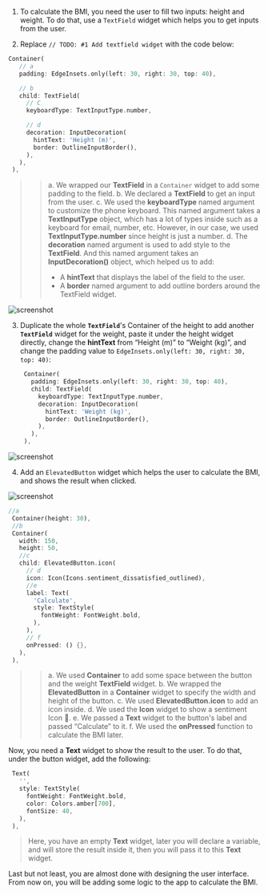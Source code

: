 1. To calculate the BMI, you need the user to fill two inputs: height and weight. To do that, use a `TextField` widget which helps you to get inputs from the user.
   >
2. Replace `// TODO: #1 Add textfield widget` with the code below:

```dart
Container(
   // a
   padding: EdgeInsets.only(left: 30, right: 30, top: 40),

   // b
   child: TextField(
     // C
     keyboardType: TextInputType.number,

     // d
     decoration: InputDecoration(
       hintText: 'Height (m)',
       border: OutlineInputBorder(),
     ),
   ),
 ),
```

> > a. We wrapped our **TextField** in a `Container` widget to add some padding to the field.
> > b. We declared a **TextField** to get an input from the user.
> > c. We used the **keyboardType** named argument to customize the phone keyboard. This named argument takes a **TextInputType** object, which has a lot of types inside such as a keyboard for email, number, etc. However, in our case, we used **TextInputType.number** since height is just a number.
> > d. The **decoration** named argument is used to add style to the **TextField**. And this named argument takes an **InputDecoration()** object, which helped us to add:
> >
> > - A **hintText** that displays the label of the field to the user.
> > - A **border** named argument to add outline borders around the TextField widget.

![screenshot](https://lh4.googleusercontent.com/IqAMi0YPcMLR40Rf3YMa3Wqw1Me5qre8kqDoxgCBdaVVBZcawtLFJK0qtQpvB9hiiHpyYVlM3tk11VEUoLqwdE-eew3BpR928Zrdh5yn5mcd4f4nvTPuFmYq6eDcommu8AEf0UhK)

3. Duplicate the whole **`TextField`**'s Container of the height to add another **`TextField`** widget for the weight, paste it under the height widget directly, change the **hintText** from “Height (m)” to “Weight (kg)”, and change the padding value to `EdgeInsets.only(left: 30, right: 30, top: 40)`:
   > >
   ```dart
    Container(
      padding: EdgeInsets.only(left: 30, right: 30, top: 40),
      child: TextField(
        keyboardType: TextInputType.number,
        decoration: InputDecoration(
          hintText: 'Weight (kg)',
          border: OutlineInputBorder(),
        ),
      ),
    ),
   ```

![screenshot](https://lh3.googleusercontent.com/SCprXCFro6__WInErJh-PCg89sWWRD6aMcN__E5RT2x0UjtizqIDLAW0YdpuElRtw9OqRLTm8MOf6lHiyBYVPDyEKJDthWxiDMEmhJH3mE9kWqT2fsPMWbBVh2ZiYGla_74jS_rM)

4. Add an `ElevatedButton` widget which helps the user to calculate the BMI, and shows the result when clicked.

![screenshot](https://lh6.googleusercontent.com/NXDIlsTSPCljcGZA0MIegbcxMrjQ2Fq8hx3DEdx2R9oVlcKypqtMIVvSTDvV_krwG7z2Vwy9f_vqmTDRDl7RiXClwYeMjX1QlsF6zvbFRgmxTqAx8fnQV8Sw3Wh6Ud8sXBvWDyuU)

```dart
//a
 Container(height: 30),
 //b
 Container(
   width: 150,
   height: 50,
   //c
   child: ElevatedButton.icon(
     // d
     icon: Icon(Icons.sentiment_dissatisfied_outlined),
     //e
     label: Text(
       'Calculate',
       style: TextStyle(
         fontWeight: FontWeight.bold,
       ),
     ),
     // f
     onPressed: () {},
   ),
 ),
```

> > a. We used **Container** to add some space between the button and the weight **TextField** widget.
> > b. We wrapped the **ElevatedButton** in a **Container** widget to specify the width and height of the button.
> > c. We used **ElevatedButton.icon** to add an icon inside.
> > d. We used the **Icon** widget to show a sentiment Icon 🤩.
> > e. We passed a **Text** widget to the button's label and passed “Calculate” to it.
> > f. We used the **onPressed** function to calculate the BMI later.

Now, you need a **Text** widget to show the result to the user. To do that, under the button widget, add the following:

```dart
 Text(
   '',
   style: TextStyle(
     fontWeight: FontWeight.bold,
     color: Colors.amber[700],
     fontSize: 40,
   ),
 ),
```

> Here, you have an empty **Text** widget, later you will declare a variable, and will store the result inside it, then you will pass it to this **Text** widget.

Last but not least, you are almost done with designing the user interface. From now on, you will be adding some logic to the app to calculate the BMI.
